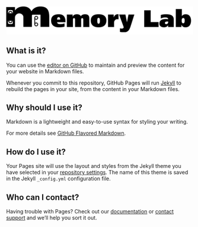![logo](/assets/img/MemoryLabLogo.png)

## What is it?

You can use the [editor on GitHub](https://github.com/memorylabnetwork/website/edit/gh-pages/index.md) to maintain and preview the content for your website in Markdown files.

Whenever you commit to this repository, GitHub Pages will run [Jekyll](https://jekyllrb.com/) to rebuild the pages in your site, from the content in your Markdown files.

## Why should I use it?

Markdown is a lightweight and easy-to-use syntax for styling your writing. 

For more details see [GitHub Flavored Markdown](https://guides.github.com/features/mastering-markdown/).


## How do I use it?

Your Pages site will use the layout and styles from the Jekyll theme you have selected in your [repository settings](https://github.com/memorylabnetwork/website/settings). The name of this theme is saved in the Jekyll `_config.yml` configuration file.

## Who can I contact?

Having trouble with Pages? Check out our [documentation](https://docs.github.com/categories/github-pages-basics/) or [contact support](https://github.com/contact) and we’ll help you sort it out.
